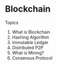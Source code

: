 # Blockchain

Topics
1. What is Blockchain
2. Hashing Algorithm
3. Immutable Ledger
4. Distributed P2P
5. What is Mining?
6. Consensus Protocol